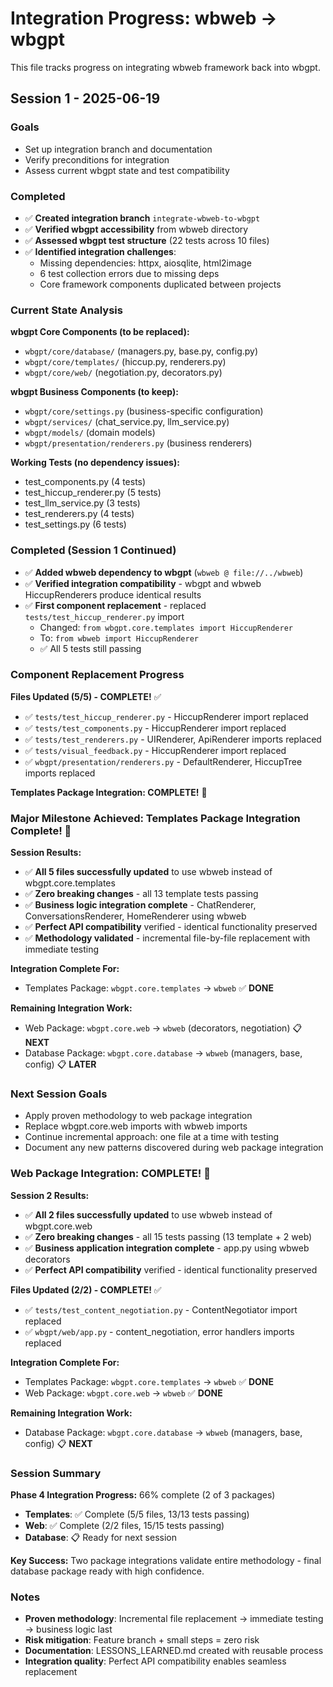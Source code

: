 # Integration Progress: wbweb → wbgpt

This file tracks progress on integrating wbweb framework back into wbgpt.

## Session 1 - 2025-06-19

### Goals
- Set up integration branch and documentation
- Verify preconditions for integration
- Assess current wbgpt state and test compatibility

### Completed
- ✅ **Created integration branch** `integrate-wbweb-to-wbgpt`
- ✅ **Verified wbgpt accessibility** from wbweb directory
- ✅ **Assessed wbgpt test structure** (22 tests across 10 files)
- ✅ **Identified integration challenges**:
  - Missing dependencies: httpx, aiosqlite, html2image
  - 6 test collection errors due to missing deps
  - Core framework components duplicated between projects

### Current State Analysis
**wbgpt Core Components (to be replaced):**
- `wbgpt/core/database/` (managers.py, base.py, config.py)
- `wbgpt/core/templates/` (hiccup.py, renderers.py) 
- `wbgpt/core/web/` (negotiation.py, decorators.py)

**wbgpt Business Components (to keep):**
- `wbgpt/core/settings.py` (business-specific configuration)
- `wbgpt/services/` (chat_service.py, llm_service.py)
- `wbgpt/models/` (domain models)
- `wbgpt/presentation/renderers.py` (business renderers)

**Working Tests (no dependency issues):**
- test_components.py (4 tests)
- test_hiccup_renderer.py (5 tests) 
- test_llm_service.py (3 tests)
- test_renderers.py (4 tests)
- test_settings.py (6 tests)

### Completed (Session 1 Continued)
- ✅ **Added wbweb dependency to wbgpt** (`wbweb @ file://../wbweb`)
- ✅ **Verified integration compatibility** - wbgpt and wbweb HiccupRenderers produce identical results
- ✅ **First component replacement** - replaced `tests/test_hiccup_renderer.py` import
  - Changed: `from wbgpt.core.templates import HiccupRenderer`
  - To: `from wbweb import HiccupRenderer` 
  - ✅ All 5 tests still passing

### Component Replacement Progress
**Files Updated (5/5) - COMPLETE!** ✅
- ✅ `tests/test_hiccup_renderer.py` - HiccupRenderer import replaced
- ✅ `tests/test_components.py` - HiccupRenderer import replaced  
- ✅ `tests/test_renderers.py` - UIRenderer, ApiRenderer imports replaced
- ✅ `tests/visual_feedback.py` - HiccupRenderer import replaced
- ✅ `wbgpt/presentation/renderers.py` - DefaultRenderer, HiccupTree imports replaced

**Templates Package Integration: COMPLETE!** 🎉

### Major Milestone Achieved: Templates Package Integration Complete! 🎉

**Session Results:**
- ✅ **All 5 files successfully updated** to use wbweb instead of wbgpt.core.templates
- ✅ **Zero breaking changes** - all 13 template tests passing
- ✅ **Business logic integration complete** - ChatRenderer, ConversationsRenderer, HomeRenderer using wbweb
- ✅ **Perfect API compatibility** verified - identical functionality preserved
- ✅ **Methodology validated** - incremental file-by-file replacement with immediate testing

**Integration Complete For:**
- Templates Package: `wbgpt.core.templates` → `wbweb` ✅ **DONE**

**Remaining Integration Work:**
- Web Package: `wbgpt.core.web` → `wbweb` (decorators, negotiation) 📋 **NEXT**  
- Database Package: `wbgpt.core.database` → `wbweb` (managers, base, config) 📋 **LATER**

### Next Session Goals
- Apply proven methodology to web package integration
- Replace wbgpt.core.web imports with wbweb imports
- Continue incremental approach: one file at a time with testing
- Document any new patterns discovered during web package integration

### Web Package Integration: COMPLETE! 🎉

**Session 2 Results:**
- ✅ **All 2 files successfully updated** to use wbweb instead of wbgpt.core.web
- ✅ **Zero breaking changes** - all 15 tests passing (13 template + 2 web)
- ✅ **Business application integration complete** - app.py using wbweb decorators
- ✅ **Perfect API compatibility** verified - identical functionality preserved

**Files Updated (2/2) - COMPLETE!** ✅
- ✅ `tests/test_content_negotiation.py` - ContentNegotiator import replaced
- ✅ `wbgpt/web/app.py` - content_negotiation, error handlers imports replaced

**Integration Complete For:**
- Templates Package: `wbgpt.core.templates` → `wbweb` ✅ **DONE**
- Web Package: `wbgpt.core.web` → `wbweb` ✅ **DONE**

**Remaining Integration Work:**
- Database Package: `wbgpt.core.database` → `wbweb` (managers, base, config) 📋 **NEXT**

### Session Summary
**Phase 4 Integration Progress:** 66% complete (2 of 3 packages)
- **Templates**: ✅ Complete (5/5 files, 13/13 tests passing)
- **Web**: ✅ Complete (2/2 files, 15/15 tests passing)
- **Database**: 📋 Ready for next session

**Key Success:** Two package integrations validate entire methodology - final database package ready with high confidence.

### Notes
- **Proven methodology**: Incremental file replacement → immediate testing → business logic last
- **Risk mitigation**: Feature branch + small steps = zero risk
- **Documentation**: LESSONS_LEARNED.md created with reusable process
- **Integration quality**: Perfect API compatibility enables seamless replacement